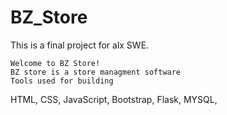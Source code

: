 # BZ_Store
This is a final project for alx SWE.


	Welcome to BZ Store!
	BZ store is a store managment software
	Tools used for building
HTML,
CSS,
JavaScript,
Bootstrap,
Flask,
MYSQL,
